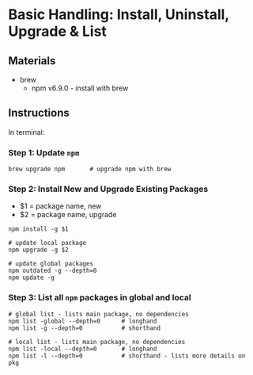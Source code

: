 # Basic Handling: Install, Uninstall, Upgrade & List

## Materials
* brew
  * npm v6.9.0 - install with brew

## Instructions
In terminal:

### Step 1: Update `npm`
```
brew upgrade npm       # upgrade npm with brew
```

### Step 2: Install New and Upgrade Existing Packages
- $1 = package name, new
- $2 = package name, upgrade

```
npm install -g $1

# update local package
npm upgrade -g $2

# update global packages
npm outdated -g --depth=0
npm update -g

```

### Step 3: List all `npm` packages in global and local
```
# global list - lists main package, no dependencies
npm list -global --depth=0      # longhand
npm list -g --depth=0           # shorthand

# local list - lists main package, no dependencies
npm list -local --depth=0       # longhand
npm list -l --depth=0           # shorthand - lists more details on pkg
```
